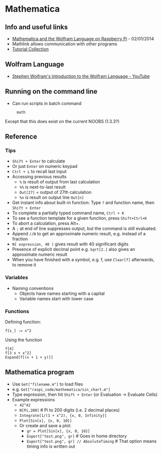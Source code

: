 # Mathematica

## Info and useful links

* [Mathematica and the Wolfram Language on Raspberry Pi](http://www.raspberrypi.org/archives/5623) - 02/01/2014
* Mathlink allows communication with other programs
* [Tutorial Collection](http://www.wolfram.com/learningcenter/tutorialcollection/)

## Wolfram Language

* [Stephen Wolfram's Introduction to the Wolfram Language - YouTube](http://m.youtube.com/watch?v=_P9HqHVPeik)

## Running on the command line

* Can run scripts in batch command

	    math

Except that this does exist on the current NOOBS (1.3.3?)

## Reference

### Tips

* `Shift + Enter` to calculate
* Or just `Enter` on numeric keypad
* `Ctrl + L` to recall last input
* Accessing previous results
	* `%` is result of output from last calculation
	* `%%` is next-to-last result
	* `Out[27]` = output of 27th calculation
	* `%n` is result on output line `Out[n]`
* Get instant info about built-in function: Type `?` and function name, then `Shift + Enter`
* To complete a partially typed command name, `Ctrl + K`
* To see a function template for a given function, press `Shift+Ctrl+K`
* To abort a calculation, press Alt+.
* A `;` at end of line suppresses output, but the command is still evaluated.
* Append `//N` to get an approximate numeric result, e.g. instead of a fraction
* `N[ expression, 40 ]` gives result with 40 significant digits
* Presence of explicit decimal point e.g. `Sqrt[2.]` also gives an approximate numeric result
* When you have finished with a symbol, e.g. f, use `Clear[f]` afterwards, to remove it

### Variables

* Naming conventions
	* Objects have names starting with a capital
	* Variable names start with lower case

### Functions 

Defining function:

	f[x_] := x^2

Using the function

	f[4]
	f[3 x + x^2]
	Expand[f[(x + 1 + y)]]

## Mathematica program

* Use `Get["filename.m"]` to load files
* e.g. `Get["raspi_code/mathematica/sin_chart.m"]`
* Type expression, then hit `Shift + Enter` (or Evaluation -> Evaluate Cells)
* Example expressions
    * `42^42`
    * `N[Pi,200]` # Pi to 200 digits (i.e. 2 decimal places)
    * `Integrate[1/(1 + x^2), {x, 0, Infinity}]`
    * `Plot[Sin[x], {x, 0, 10}]`
    * Or create and save a plot:
        * `gr = Plot[Sin[x], {x, 0, 10}]`
        * `Export["test.png", gr]` # Goes in home directory
        * `Export["test.png", gr] // AbsoluteTiming` # That option means timing info is written out
